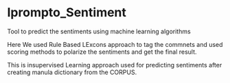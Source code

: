 # Iprompto_Sentiment
Tool to predict the sentiments using machine learning algorithms

Here We used Rule Based LExcons approach to tag the commnets and used scoring methods to polarize the sentiments and get the final result.

This is insupervised Learning approach used for predicting sentiments after creating manula dictionary from the CORPUS.
